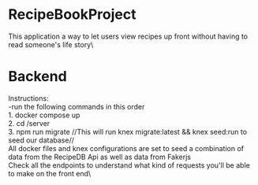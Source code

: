 # RecipeBookProject
This application a way to let users view recipes up front without having to read someone's life story\

# Backend 
Instructions:\
   -run the following commands in this order\
     1. docker compose up\
     2. cd /server\
     3. npm run migrate //This will run knex migrate:latest && knex seed:run to seed our database//\
  All docker files and knex configurations are set to seed a combination of data from the RecipeDB Api as well as data from Fakerjs\
  Check all the endpoints to understand what kind of requests you'll be able to make on the front end\
